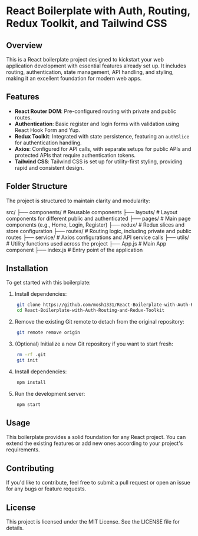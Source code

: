 # React Boilerplate with Auth, Routing, Redux Toolkit, and Tailwind CSS

## Overview

This is a React boilerplate project designed to kickstart your web application development with essential features already set up. It includes routing, authentication, state management, API handling, and styling, making it an excellent foundation for modern web apps.

## Features

- **React Router DOM**: Pre-configured routing with private and public routes.
- **Authentication**: Basic register and login forms with validation using React Hook Form and Yup.
- **Redux Toolkit**: Integrated with state persistence, featuring an `authSlice` for authentication handling.
- **Axios**: Configured for API calls, with separate setups for public APIs and protected APIs that require authentication tokens.
- **Tailwind CSS**: Tailwind CSS is set up for utility-first styling, providing rapid and consistent design.

## Folder Structure

The project is structured to maintain clarity and modularity:

src/ 
├── components/ # Reusable components 
├── layouts/ # Layout components for different public and authenticated 
├── pages/ # Main page components (e.g., Home, Login, Register) 
├── redux/ # Redux slices and store configuration 
├── routes/ # Routing logic, including private and public routes 
├── service/ # Axios configurations and API service calls 
├── utils/ # Utility functions used across the project 
├── App.js # Main App component 
├── index.js # Entry point of the application


## Installation

To get started with this boilerplate:


1. Install dependencies:
```bash
    git clone https://github.com/mosh1331/React-Boilerplate-with-Auth-Routing-and-Redux-Toolkit.git
    cd React-Boilerplate-with-Auth-Routing-and-Redux-Toolkit
 ```   

2. Remove the existing Git remote to detach from the original repository:  
```bash
    git remote remove origin
```

3. (Optional) Initialize a new Git repository if you want to start fresh:
```bash
    rm -rf .git
    git init
```

4. Install dependencies:
```bash
    npm install
```

5. Run the development server:
```bash
    npm start
```
    

## Usage

This boilerplate provides a solid foundation for any React project. You can extend the existing features or add new ones according to your project's requirements.

## Contributing
If you'd like to contribute, feel free to submit a pull request or open an issue for any bugs or feature requests.

## License
This project is licensed under the MIT License. See the LICENSE file for details.